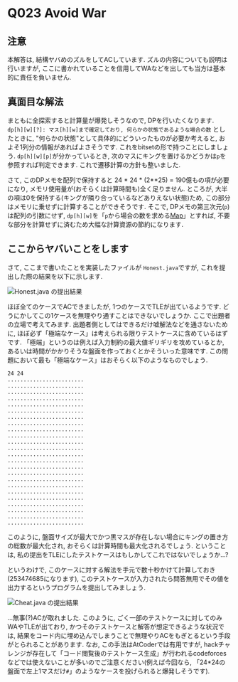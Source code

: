 # Q023 Avoid War

## 注意
本解答は, 結構ヤバめのズルをしてACしています. ズルの内容についても説明は行いますが, ここに書かれていることを信用してWAなどを出しても当方は基本的に責任を負いません.

## 真面目な解法
まともに全探索すると計算量が爆発しそうなので, DPを行いたくなります.
`dp[h][w][?]: マス[h][w]まで確定しており, 何らかの状態であるような場合の数` としたときに, "何らかの状態"として具体的にどういったものが必要か考えると, およそ1列分の情報があればよさそうです. これをbitsetの形で持つことにしましょう.
`dp[h][w][p]`が分かっているとき, 次のマスにキングを置けるかどうかは`p`を参照すれば判定できます. これで遷移計算の方針も整いました.

さて, このDPメモを配列で保持すると 24 * 24 * (2**25) = 190億もの項が必要になり, メモリ使用量が(おそらくは計算時間も)全く足りません. ところが, 大半の項は0を保持する(キングが隣り合っているなどありえない状態)ため, この部分はメモリに乗せずに計算することができそうです. そこで, DPメモの第三次元(`p`)は配列の引数にせず, `dp[h][w]`を「`p`から場合の数を求める[Map](https://docs.oracle.com/javase/jp/8/docs/api/java/util/Map.html)」とすれば, 不要な部分を計算せずに済むため大幅な計算資源の節約になります.

## ここからヤバいことをします
さて, ここまで書いたことを実装したファイルが `Honest.java`ですが, これを提出した際の結果を以下に示します.

![Honest.java の提出結果](https://i.imgur.com/siMkNvs.png)

ほぼ全てのケースでACできましたが, 1つのケースでTLEが出ているようです. どうにかしてこの1ケースを無理やり通すことはできないでしょうか.
ここで出題者の立場で考えてみます. 出題者側としてはできるだけ嘘解法などを通さないために, ほぼ必ず「極端なケース」は考えられる限りテストケースに含めているはずです. 「極端」というのは例えば入力制約の最大値ギリギリを攻めているとか, あるいは時間がかかりそうな盤面を作っておくとかそういった意味です. この問題において最も「極端なケース」はおそらく以下のようなものでしょう.
```
24 24
........................
........................
........................
........................
........................
........................
........................
........................
........................
........................
........................
........................
........................
........................
........................
........................
........................
........................
........................
........................
........................
........................
........................
........................
```
このように, 盤面サイズが最大でかつ黒マスが存在しない場合にキングの置き方の総数が最大化され, おそらくは計算時間も最大化されるでしょう.
ということは, 私の提出をTLEにしたテストケースはもしかしてこれではないでしょうか...?

というわけで, このケースに対する解法を手元で数十秒かけて計算しておき(253474685になります), このテストケースが入力されたら問答無用でその値を出力するというプログラムを提出してみましょう.

![Cheat.java の提出結果](https://i.imgur.com/5O6nXxg.png)

...無事(?)ACが取れました. このように, ごく一部のテストケースに対してのみWAやTLEが出ており, かつそのテストケースと解答が想定できるような状況では, 結果をコード内に埋め込んでしまうことで無理やりACをもぎとるという手段がとられることがあります.
なお, この手法はAtCoderでは有用ですが, hackチャレンジが存在して「コード閲覧後のテストケース生成」が行われるcodeforcesなどでは使えないことが多いのでご注意ください(例えば今回なら, 「24*24の盤面で左上1マスだけ`#`」のようなケースを投げられると爆発しそうです).